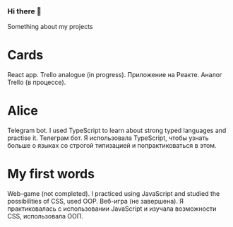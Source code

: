 ### Hi there 👋

Something about my projects

# Cards
React app. Trello analogue (in progress).
Приложение на Реакте. Аналог Trello (в процессе).

# Alice
Telegram bot. I used TypeScript to learn about strong typed languages and practise it.
Телеграм бот. Я использовала TypeScript, чтобы узнать больше о языках со строгой типизацией и попрактиковаться в этом.

# My first words
Web-game (not completed). I practiced using JavaScript and studied the possibilities of CSS, used OOP.
Веб-игра (не завершена). Я практиковалась с использовании JavaScript и изучала возможности CSS, использовала ООП.

<!--
**sialiss/sialiss** is a ✨ _special_ ✨ repository because its `README.md` (this file) appears on your GitHub profile.

Here are some ideas to get you started:

- 🔭 I’m currently working on ...
- 🌱 I’m currently learning ...
- 👯 I’m looking to collaborate on ...
- 🤔 I’m looking for help with ...
- 💬 Ask me about ...
- 📫 How to reach me: ...
- 😄 Pronouns: ...
- ⚡ Fun fact: ...
-->
